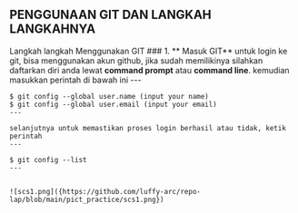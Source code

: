 ## **PENGGUNAAN GIT DAN LANGKAH LANGKAHNYA**

Langkah langkah Menggunakan GIT
	### 1. ** Masuk GIT**
	untuk login ke git, bisa menggunakan akun github, jika sudah memilikinya silahkan daftarkan diri anda lewat **command prompt** atau **command line**. kemudian masukkan perintah di bawah ini
	---

	$ git config --global user.name (input your name)
	$ git config --global user.email (input your email)
	---

	selanjutnya untuk memastikan proses login berhasil atau tidak, ketik perintah
	---

	$ git config --list
	---


	![scs1.png]({https://github.com/luffy-arc/repo-lap/blob/main/pict_practice/scs1.png})
